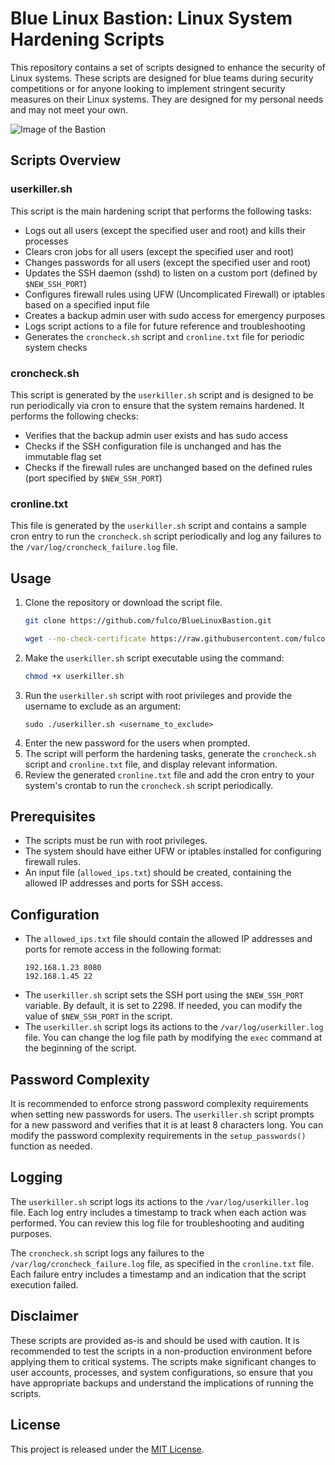 # Blue Linux Bastion: Linux System Hardening Scripts

This repository contains a set of scripts designed to enhance the security of Linux systems. These scripts are designed for blue teams during security competitions or for anyone looking to implement stringent security measures on their Linux systems. They are designed for my personal needs and may not meet your own. 

![Image of the Bastion](https://github.com/fulco/BlueLinuxBastion/assets/802660/52bd88c5-a985-4ed2-af29-9698733b0198)

## Scripts Overview

### userkiller.sh

This script is the main hardening script that performs the following tasks:
- Logs out all users (except the specified user and root) and kills their processes
- Clears cron jobs for all users (except the specified user and root)
- Changes passwords for all users (except the specified user and root)
- Updates the SSH daemon (sshd) to listen on a custom port (defined by `$NEW_SSH_PORT`)
- Configures firewall rules using UFW (Uncomplicated Firewall) or iptables based on a specified input file
- Creates a backup admin user with sudo access for emergency purposes
- Logs script actions to a file for future reference and troubleshooting
- Generates the `croncheck.sh` script and `cronline.txt` file for periodic system checks

### croncheck.sh

This script is generated by the `userkiller.sh` script and is designed to be run periodically via cron to ensure that the system remains hardened. It performs the following checks:
- Verifies that the backup admin user exists and has sudo access
- Checks if the SSH configuration file is unchanged and has the immutable flag set
- Checks if the firewall rules are unchanged based on the defined rules (port specified by `$NEW_SSH_PORT`)

### cronline.txt

This file is generated by the `userkiller.sh` script and contains a sample cron entry to run the `croncheck.sh` script periodically and log any failures to the `/var/log/croncheck_failure.log` file.


## Usage

1. Clone the repository or download the script file.
   ```bash
   git clone https://github.com/fulco/BlueLinuxBastion.git
   ```
   ```bash
   wget --no-check-certificate https://raw.githubusercontent.com/fulco/BlueLinuxBastion/main/userkiller.sh
   ```
2. Make the `userkiller.sh` script executable using the command:
   ```bash
   chmod +x userkiller.sh
   ```
3. Run the `userkiller.sh` script with root privileges and provide the username to exclude as an argument:
   ```
   sudo ./userkiller.sh <username_to_exclude>
   ```
4. Enter the new password for the users when prompted.
5. The script will perform the hardening tasks, generate the `croncheck.sh` script and `cronline.txt` file, and display relevant information.
6. Review the generated `cronline.txt` file and add the cron entry to your system's crontab to run the `croncheck.sh` script periodically.

## Prerequisites

- The scripts must be run with root privileges.
- The system should have either UFW or iptables installed for configuring firewall rules.
- An input file (`allowed_ips.txt`) should be created, containing the allowed IP addresses and ports for SSH access.
   
## Configuration

- The `allowed_ips.txt` file should contain the allowed IP addresses and ports for remote access in the following format:
   ```
   192.168.1.23 8080
   192.168.1.45 22
   ```
- The `userkiller.sh` script sets the SSH port using the `$NEW_SSH_PORT` variable. By default, it is set to 2298. If needed, you can modify the value of `$NEW_SSH_PORT` in the script.
- The `userkiller.sh` script logs its actions to the `/var/log/userkiller.log` file. You can change the log file path by modifying the `exec` command at the beginning of the script.

## Password Complexity

It is recommended to enforce strong password complexity requirements when setting new passwords for users. The `userkiller.sh` script prompts for a new password and verifies that it is at least 8 characters long. You can modify the password complexity requirements in the `setup_passwords()` function as needed.

## Logging

The `userkiller.sh` script logs its actions to the `/var/log/userkiller.log` file. Each log entry includes a timestamp to track when each action was performed. You can review this log file for troubleshooting and auditing purposes.

The `croncheck.sh` script logs any failures to the `/var/log/croncheck_failure.log` file, as specified in the `cronline.txt` file. Each failure entry includes a timestamp and an indication that the script execution failed.

## Disclaimer

These scripts are provided as-is and should be used with caution. It is recommended to test the scripts in a non-production environment before applying them to critical systems. The scripts make significant changes to user accounts, processes, and system configurations, so ensure that you have appropriate backups and understand the implications of running the scripts.

## License

This project is released under the [MIT License](https://opensource.org/licenses/MIT).